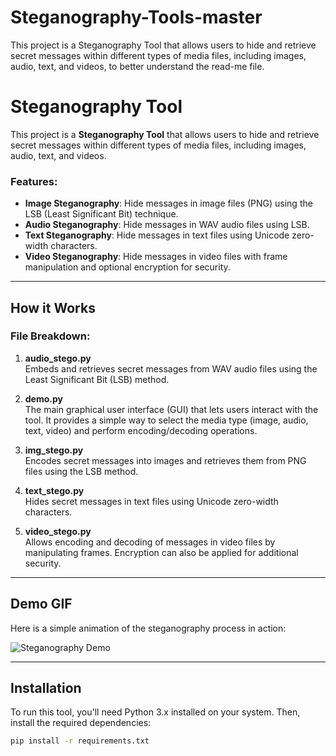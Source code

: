 # Steganography-Tools-master
This project is a Steganography Tool that allows users to hide and retrieve secret messages within different types of media files, including images, audio, text, and videos, to better understand the read-me file.

# Steganography Tool

This project is a **Steganography Tool** that allows users to hide and retrieve secret messages within different types of media files, including images, audio, text, and videos.

### Features:
- **Image Steganography**: Hide messages in image files (PNG) using the LSB (Least Significant Bit) technique.
- **Audio Steganography**: Hide messages in WAV audio files using LSB.
- **Text Steganography**: Hide messages in text files using Unicode zero-width characters.
- **Video Steganography**: Hide messages in video files with frame manipulation and optional encryption for security.

---

## How it Works

### File Breakdown:
1. **audio_stego.py**  
   Embeds and retrieves secret messages from WAV audio files using the Least Significant Bit (LSB) method.

2. **demo.py**  
   The main graphical user interface (GUI) that lets users interact with the tool. It provides a simple way to select the media type (image, audio, text, video) and perform encoding/decoding operations.

3. **img_stego.py**  
   Encodes secret messages into images and retrieves them from PNG files using the LSB method.

4. **text_stego.py**  
   Hides secret messages in text files using Unicode zero-width characters.

5. **video_stego.py**  
   Allows encoding and decoding of messages in video files by manipulating frames. Encryption can also be applied for additional security.

---

## Demo GIF
Here is a simple animation of the steganography process in action:

![Steganography Demo](https://media.giphy.com/media/d2lcHJTG5Tscg/giphy.gif)

---

## Installation

To run this tool, you'll need Python 3.x installed on your system. Then, install the required dependencies:

```bash
pip install -r requirements.txt
